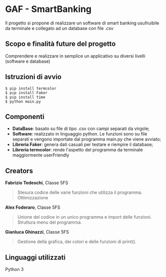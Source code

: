 # GAF - SmartBanking
Il progetto si propone di realizzare un software di smart banking usufruibile da terminale e collegato ad un database con file .csv

## Scopo e finalità future del progetto
Comprendere e realizzare in semplice un applicativo su diversi livelli (software e database)

## Istruzioni di avvio

    $ pip install termcolor
    $ pip install Faker
    $ pip install time
    $ python main.py
   

## Componenti

- **DataBase**:  basato su file di tipo .csv con campi separati da virgole;
- **Software**:  realizzato in linguaggio python. Le funzioni sono su file separati e vengono importate dal programma main.py che viene avviato;
- **Libreria Faker**:  genera dati casuali per testare e riempire il database;
- **Libreria termcolor**:  rende l'aspetto del programma da terminale maggiormente userFriendly

## Creators

**Fabrizio Tedeschi**, Classe 5FS
> Stesura codice delle varie funzioni che utilizza il programma. Ottimizzazione

**Alex Foderaro**, Classe 5FS
> Unione del codice in un unico programma e import delle funzioni. Struttura menu del programma.

**Gianluca Ghinazzi**, Classe 5FS
> Gestione della grafica, dei colori e delle funzioni di print().

## Linguaggi utilizzati
Python 3

